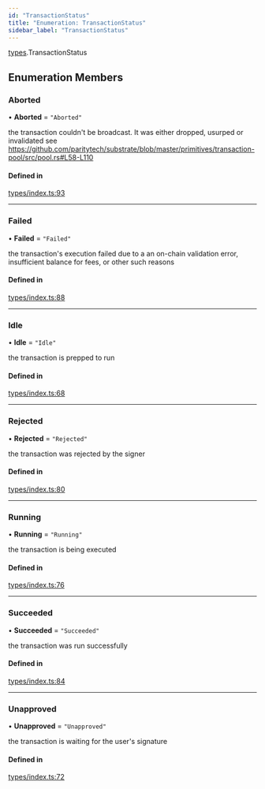 ```yaml
---
id: "TransactionStatus"
title: "Enumeration: TransactionStatus"
sidebar_label: "TransactionStatus"
---
```


[types](../../../modules/Types/Types.md).TransactionStatus

## Enumeration Members

### Aborted

• **Aborted** = ``"Aborted"``

the transaction couldn't be broadcast. It was either dropped, usurped or invalidated
see https://github.com/paritytech/substrate/blob/master/primitives/transaction-pool/src/pool.rs#L58-L110

#### Defined in

[types/index.ts:93](https://github.com/PolymeshAssociation/polymesh-sdk/blob/adcc38781/src/types/index.ts#L93)

___

### Failed

• **Failed** = ``"Failed"``

the transaction's execution failed due to a an on-chain validation error, insufficient balance for fees, or other such reasons

#### Defined in

[types/index.ts:88](https://github.com/PolymeshAssociation/polymesh-sdk/blob/adcc38781/src/types/index.ts#L88)

___

### Idle

• **Idle** = ``"Idle"``

the transaction is prepped to run

#### Defined in

[types/index.ts:68](https://github.com/PolymeshAssociation/polymesh-sdk/blob/adcc38781/src/types/index.ts#L68)

___

### Rejected

• **Rejected** = ``"Rejected"``

the transaction was rejected by the signer

#### Defined in

[types/index.ts:80](https://github.com/PolymeshAssociation/polymesh-sdk/blob/adcc38781/src/types/index.ts#L80)

___

### Running

• **Running** = ``"Running"``

the transaction is being executed

#### Defined in

[types/index.ts:76](https://github.com/PolymeshAssociation/polymesh-sdk/blob/adcc38781/src/types/index.ts#L76)

___

### Succeeded

• **Succeeded** = ``"Succeeded"``

the transaction was run successfully

#### Defined in

[types/index.ts:84](https://github.com/PolymeshAssociation/polymesh-sdk/blob/adcc38781/src/types/index.ts#L84)

___

### Unapproved

• **Unapproved** = ``"Unapproved"``

the transaction is waiting for the user's signature

#### Defined in

[types/index.ts:72](https://github.com/PolymeshAssociation/polymesh-sdk/blob/adcc38781/src/types/index.ts#L72)
